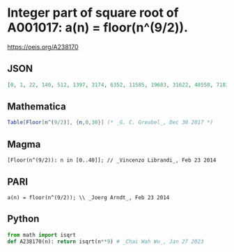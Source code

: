 # Integer part of square root of A001017: a\(n\) \= floor\(n^\(9/2\)\)\.
https://oeis.org/A238170
## JSON
```JSON
[0, 1, 22, 140, 512, 1397, 3174, 6352, 11585, 19683, 31622, 48558, 71831, 102978, 143739, 196069, 262144, 344365, 445375, 568056, 715541, 891223, 1098758, 1342070, 1625363, 1953125, 2330129, 2761448, 3252453, 3808824, 4436552, 5141947, 5931641, 6812597, 7792110]
```
## Mathematica
```Mathematica
Table[Floor[n^(9/2)], {n,0,30}] (* _G. C. Greubel_, Dec 30 2017 *)
```
## Magma
```Magma
[Floor(n^(9/2)): n in [0..40]]; // _Vincenzo Librandi_, Feb 23 2014
```
## PARI
```PARI
a(n) = floor(n^(9/2)); \\ _Joerg Arndt_, Feb 23 2014
```
## Python
```Python
from math import isqrt
def A238170(n): return isqrt(n**9) # _Chai Wah Wu_, Jan 27 2023
```
